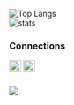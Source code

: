 
![Top Langs](https://github-readme-stats.vercel.app/api/top-langs/?username=enforcd&theme=dark&layout=compact)<br />
![stats](https://github-readme-stats.vercel.app/api?username=enforcd&theme=dark&show_icons=true&layout=compact) 

### Connections
[<img align="left" alt="YouTube" width="22px" src="https://lh3.googleusercontent.com/proxy/vbWDZ5xFxF1Jwzc6SfoLL2PyKey5Cgt7EPxtZXSJ5x_JO-ouz2x_hQw0UYv_GKS_WjoMxAk2fCmdyw4Nv-H4wmBBBwMvcyZdAtvFEVWMDKUY11XVmgGU0Ob4eALe9HlsBrei3VaoESlb81BBXATqJSxHrdabxFRBu8GhUc-k03ze7xU" />][youtube]
[<img align="left" alt="Discord" width="22px" src="https://cdn.icon-icons.com/icons2/2845/PNG/512/discord_logo_icon_181298.png" />][discord]
<br />
<br />

<img src="https://github-profile-trophy.vercel.app/api/pin/?username=enforcd&margin-w=25&margin-h=25&column=7&theme=darkhub" />


[auth]: https://github.com/enforcd/auth-api-fixed
[brute]: https://github.com/enforcd/bruteforcer
[youtube]: https://www.youtube.com/channel/UCU2rG-Pd80-8Zon5i-YOcUw
[discord]: https://discord.com/users/768456422366117908
